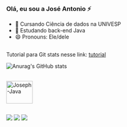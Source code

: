 ### Olá, eu sou a José Antonio ⚡

- 🔭 Cursando Ciência de dados na UNIVESP
- 🌱 Estudando back-end Java
- 😄 Pronouns: Ele/dele

##
  Tutorial para Git stats nesse link: [tutorial](https://github.com/anuraghazra/github-readme-stats/blob/master/readme.md#deploy-on-your-own-vercel-instance)
  
  
  ![Anurag's GitHub stats](https://github-readme-stats.vercel.app/api?username=Jose-Antonio98&show_icons=true&theme=transparent)
  
  
  <div style="display: inline_block"><br>
    <img align="center" alt="Joseph-Java" height="60" width="70" src="https://cdn.jsdelivr.net/gh/devicons/devicon/icons/java/java-original-wordmark.svg">
</div>
          
##

  <div>
    <a href="https://www.instagram.com/_oh.joseph_/" target="_blank"><img src="https://img.shields.io/badge/-Instagram-%23E4405F?style=for-the-badge&logo=instagram&logoColor=white" target="_blank"></a>
    <a href = "mailto:joseantoniochavesjunior@gmail.com"><img src="https://img.shields.io/badge/-Gmail-%23333?style=for-the-badge&logo=gmail&logoColor=white" target="_blank"></a>
  <a href="https://www.linkedin.com/in/josé-antônio-chaves-junior-592aa0242" target="_blank"><img src="https://img.shields.io/badge/-LinkedIn-%230077B5?style=for-the-badge&logo=linkedin&logoColor=white" target="_blank"></a> 
  </div>
  
##      
          
